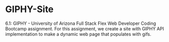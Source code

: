 # GIPHY-Site
6.1: GIPHY - University of Arizona Full Stack Flex Web Developer Coding Bootcamp assignment. For this assignment, we create a site with GIPHY API implementation to make a dynamic web page that populates with gifs.
